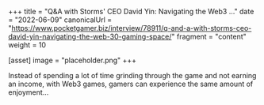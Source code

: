 +++
title = "Q&A with Storms' CEO David Yin: Navigating the Web3 ..."
date = "2022-06-09"
canonicalUrl = "https://www.pocketgamer.biz/interview/78911/q-and-a-with-storms-ceo-david-yin-navigating-the-web-30-gaming-space/"
fragment = "content"
weight = 10

[asset]
    image = "placeholder.png"
+++

Instead of spending a lot of time grinding through the game and not earning 
an income, with Web3 games, gamers can experience the same amount of 
enjoyment...
